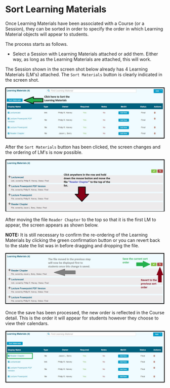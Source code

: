 # Sort Learning Materials

Once Learning Materials have been associated with a Course (or a Session), they can be sorted in order to specify the order in which Learning Material objects will appear to students.

The process starts as follows.

* Select a Session with Learning Materials attached or add them.  Either way, as long as the Learning Materials are attached, this will work.

The Session shown in the screen shot below already has 4 Learning Materials (LM's) attached. The `Sort Materials` button is clearly indicated in the screen shot.

![](../../images/course_learning_materials/lm_session_sort_1.jpg)

After the `Sort Materials` button has been clicked, the screen changes and the ordering of LM's is now possible.

![Update the sort order](../../images/course_learning_materials/lm_session_sort_2.jpg)

After moving the file `Reader Chapter` to the top so that it is the first LM to appear, the screen appears as shown below.

**NOTE:** It is still necessary to confirm the re-ordering of the Learning Materials by clicking the green confirmation button or you can revert back to the state the list was in before dragging and dropping the file.

![Confirm the change](../../images/course_learning_materials/lm_session_sort_3.jpg)

Once the save has been processed, the new order is reflected in the Course detail. This is the order it will appear for students however they choose to view their calendars.

![New sort order](../../images/course_learning_materials/lm_session_sort_4.jpg)
